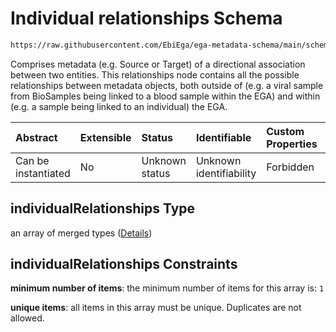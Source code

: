 # Individual relationships Schema

```txt
https://raw.githubusercontent.com/EbiEga/ega-metadata-schema/main/schemas/EGA.individual.json#/properties/individualRelationships
```

Comprises metadata (e.g. Source or Target) of a directional association between two entities. This relationships node contains all the possible relationships between metadata objects, both outside of (e.g. a viral sample from BioSamples being linked to a blood sample within the EGA) and within (e.g. a sample being linked to an individual) the EGA.

| Abstract            | Extensible | Status         | Identifiable            | Custom Properties | Additional Properties | Access Restrictions | Defined In                                                                           |
| :------------------ | :--------- | :------------- | :---------------------- | :---------------- | :-------------------- | :------------------ | :----------------------------------------------------------------------------------- |
| Can be instantiated | No         | Unknown status | Unknown identifiability | Forbidden         | Forbidden             | none                | [EGA.individual.json\*](../../../schemas/EGA.individual.json "open original schema") |

## individualRelationships Type

an array of merged types ([Details](ega-6-properties-individual-relationships-items.md))

## individualRelationships Constraints

**minimum number of items**: the minimum number of items for this array is: `1`

**unique items**: all items in this array must be unique. Duplicates are not allowed.
